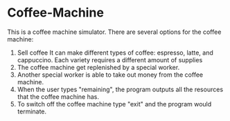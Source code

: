 # Coffee-Machine

This is a coffee machine simulator.
There are several options for the coffee machine: 
1. Sell coffee It can make different types of coffee: espresso, latte, and cappuccino. Each variety requires a different amount of supplies
2. The coffee machine get replenished by a special worker. 
3. Another special worker is able to take out money from the coffee machine.
4. When the user types "remaining", the program outputs all the resources that the coffee machine has. 
4. To switch off the coffee machine type "exit" and the program would terminate.
